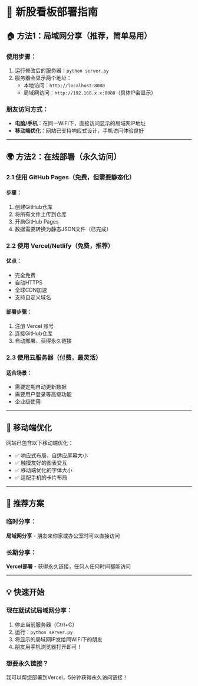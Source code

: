 # 📱 新股看板部署指南

## 🏠 方法1：局域网分享（推荐，简单易用）

### 使用步骤：
1. 运行修改后的服务器：`python server.py`
2. 服务器会显示两个地址：
   - 本地访问：`http://localhost:8080`
   - 局域网访问：`http://192.168.x.x:8080`（具体IP会显示）

### 朋友访问方式：
- **电脑/手机**：在同一WiFi下，直接访问显示的局域网IP地址
- **移动端优化**：网站已支持响应式设计，手机访问体验良好

---

## 🌍 方法2：在线部署（永久访问）

### 2.1 使用 GitHub Pages（免费，但需要静态化）

#### 步骤：
1. 创建GitHub仓库
2. 将所有文件上传到仓库
3. 开启GitHub Pages
4. 数据需要转换为静态JSON文件（已完成）

### 2.2 使用 Vercel/Netlify（免费，推荐）

#### 优点：
- 完全免费
- 自动HTTPS
- 全球CDN加速
- 支持自定义域名

#### 部署步骤：
1. 注册 Vercel 账号
2. 连接GitHub仓库
3. 自动部署，获得永久链接

### 2.3 使用云服务器（付费，最灵活）

#### 适合场景：
- 需要定期自动更新数据
- 需要用户登录等高级功能
- 企业级使用

---

## 📱 移动端优化

网站已包含以下移动端优化：
- ✅ 响应式布局，自适应屏幕大小
- ✅ 触摸友好的图表交互
- ✅ 移动端优化的字体大小
- ✅ 适配手机的卡片布局

---

## 🚀 推荐方案

### 临时分享：
**局域网分享** - 朋友来你家或办公室时可以直接访问

### 长期分享：
**Vercel部署** - 获得永久链接，任何人任何时间都能访问

---

## 💡 快速开始

### 现在就试试局域网分享：
1. 停止当前服务器（Ctrl+C）
2. 运行：`python server.py`
3. 将显示的局域网IP发给同WiFi下的朋友
4. 朋友用手机浏览器打开即可！

### 想要永久链接？
我可以帮您部署到Vercel，5分钟获得永久访问链接！

